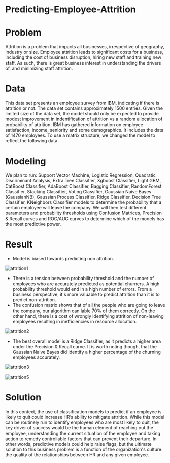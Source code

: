 # Predicting-Employee-Attrition


# Problem

Attrition is a problem that impacts all businesses, irrespective of geography, industry or size. 
Employee attrition leads to significant costs for a business, including the cost of business disruption, hiring new staff and training new staff. 
As such, there is great business interest in understanding the drivers of, and minimizing staff attrition.




# Data

This data set presents an employee survey from IBM, indicating if there is attrition or not. 
The data set contains approximately 1500 entries. Given the limited size of the data set, the model should 
only be expected to provide modest improvement in indentification of attrition vs a random allocation of probability of attrition.
IBM has gathered information on employee satisfaction, income, seniority and some demographics. It includes the data of 1470 employees. 
To use a matrix structure, we changed the model to reflect the following data.







# Modeling

We plan to run: Support Vector Machine, Logistic Regression, Quadratic Discriminant Analysis, Extra Tree Classifier, Xgboost Classifier, Light GBM, CatBoost Classifier, AdaBoost Classifier, Bagging Classifier, RandomForest Classifier, Stacking Classifier, Voting Classifier, Gaussian Naive Bayes (GaussianNB), Gaussian Process Classifier, Ridge Classifier, Decision Tree Classifier, KNeighbors Classifier models to determine the probability that a certain employee will leave the company.
We will then test different parameters and probability thresholds using Confusion Matrices, Precision & Recall curves and ROC/AUC curves to determine which of the models has the most predictive power.






# Result

- Model is biased towards predicting non attrition.

![attrition1](https://user-images.githubusercontent.com/33470542/85738958-6d361300-b6ce-11ea-8fc0-985dfbb73c3c.png)



- There is a tension between probability threshold and the number of employees who are accurately predicted as potential churners. A high probability threshold would end in a high number of errors. From a business perspective, it's more valuable to predict attrition than it is to predict non-attrition.
- The confusion matrix shows that of all the people who are going to leave the company, our algorithm can lable 70% of them correctly. On the other hand, there is a cost of wrongly identifying attrition of non-leaving employees resulting in inefficiencies in resource allocation.


![attrition2](https://user-images.githubusercontent.com/33470542/85739099-84750080-b6ce-11ea-974e-cb7efb7249c6.png)


- The best overall model is a Ridge Classifier, as it predicts a higher area under the Precision & Recall curve. It is worth noting though, that the Gaussian Naive Bayes did identify a higher percentage of the churning employees accurately.


![attrition3](https://user-images.githubusercontent.com/33470542/85739211-9a82c100-b6ce-11ea-87a1-11555d0d0ecb.png)

![attrition5](https://user-images.githubusercontent.com/33470542/85754562-2864a900-b6db-11ea-91f5-dd239daffd12.png)
   




# Solution

In this context, the use of classification models to predict if an employee is likely to quit could increase HR’s ability to mitigate attrition. 
While this model can be routinely run to identify employees who are most likely to quit, the key driver of success would be the human element of reaching out the employee, understanding the current situation of the employee and taking action to remedy controllable factors that can prevent their departure.
In other words, predictive models could help raise flags, but the ultimate solution to this business problem is a function of the organization's culture: the quality of the relationships between HR and any given employee.
